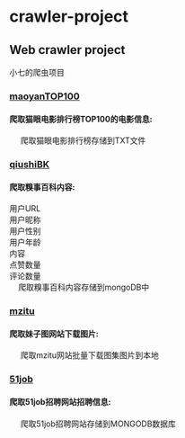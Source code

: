 # crawler-project

<h2>Web crawler project</h2>

小七的爬虫项目</br>
<h3><a href="https://github.com/xiaoqi521/crawler-project/blob/master/maoyanTOP100">maoyanTOP100</a></h3>
  <h4> 爬取猫眼电影排行榜TOP100的电影信息:</h4>
      爬取猫眼电影排行榜存储到TXT文件</br>
    
<h3><a href="https://github.com/xiaoqi521/crawler-project/blob/master/qiushiBK">qiushiBK</a></h3>
  <h4>爬取糗事百科内容:</h4>
        用户URL</br>
        用户昵称</br>
        用户性别</br>
        用户年龄</br>
        内容</br>
        点赞数量</br>
        评论数量</br>
      爬取糗事百科内容存储到mongoDB中</br>
      
<h3><a href="https://github.com/xiaoqi521/crawler-project/blob/master/mzitu">mzitu</a></h3>
 <h4>爬取妹子图网站下载图片:</h4>
      爬取mzitu网站批量下载图集图片到本地</br>
      
      
<h3><a href="https://github.com/xiaoqi521/crawler-project/blob/master/51job">51job</a></h3>
 <h4>爬取51job招聘网站招聘信息:</h4>
      爬取51job招聘网站存储到MONGODB数据库</br>

